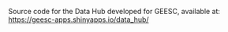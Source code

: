 Source code for the Data Hub developed for GEESC, available at: https://geesc-apps.shinyapps.io/data_hub/
